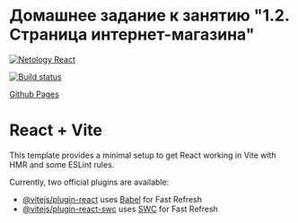 # Домашнее задание к занятию "1.2. Страница интернет-магазина"
[![Netology React](https://github.com/coolpak/ra_store-class/actions/workflows/web.yml/badge.svg?branch=main)](https://github.com/coolpak/ra_store-class/actions/workflows/web.yml)

[![Build status](https://ci.appveyor.com/api/projects/status/55px4c7j0lep6kmk?svg=true)](https://ci.appveyor.com/project/CoolPaK/ra-store-class)


[Github Pages]()


# React + Vite

This template provides a minimal setup to get React working in Vite with HMR and some ESLint rules.

Currently, two official plugins are available:

- [@vitejs/plugin-react](https://github.com/vitejs/vite-plugin-react/blob/main/packages/plugin-react/README.md) uses [Babel](https://babeljs.io/) for Fast Refresh
- [@vitejs/plugin-react-swc](https://github.com/vitejs/vite-plugin-react-swc) uses [SWC](https://swc.rs/) for Fast Refresh
